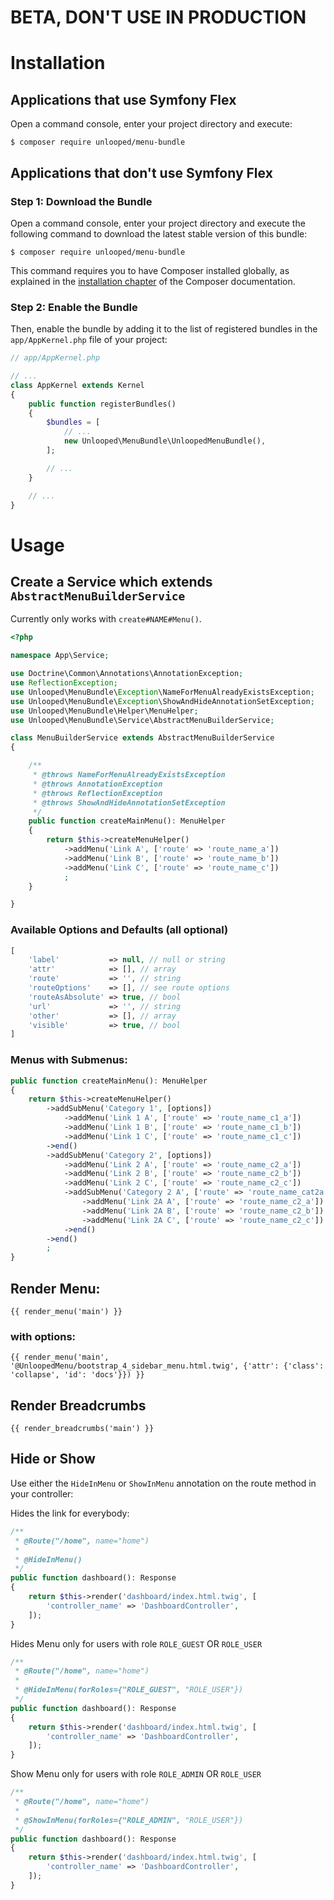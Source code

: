 # BETA, DON'T USE IN PRODUCTION


Installation
============

Applications that use Symfony Flex
----------------------------------

Open a command console, enter your project directory and execute:

```console
$ composer require unlooped/menu-bundle
```

Applications that don't use Symfony Flex
----------------------------------------

### Step 1: Download the Bundle

Open a command console, enter your project directory and execute the
following command to download the latest stable version of this bundle:

```console
$ composer require unlooped/menu-bundle
```

This command requires you to have Composer installed globally, as explained
in the [installation chapter](https://getcomposer.org/doc/00-intro.md)
of the Composer documentation.

### Step 2: Enable the Bundle

Then, enable the bundle by adding it to the list of registered bundles
in the `app/AppKernel.php` file of your project:

```php
// app/AppKernel.php

// ...
class AppKernel extends Kernel
{
    public function registerBundles()
    {
        $bundles = [
            // ...
            new Unlooped\MenuBundle\UnloopedMenuBundle(),
        ];

        // ...
    }

    // ...
}
```

Usage
============

## Create a Service which extends `AbstractMenuBuilderService`

Currently only works with `create#NAME#Menu()`.

```php
<?php

namespace App\Service;

use Doctrine\Common\Annotations\AnnotationException;
use ReflectionException;
use Unlooped\MenuBundle\Exception\NameForMenuAlreadyExistsException;
use Unlooped\MenuBundle\Exception\ShowAndHideAnnotationSetException;
use Unlooped\MenuBundle\Helper\MenuHelper;
use Unlooped\MenuBundle\Service\AbstractMenuBuilderService;

class MenuBuilderService extends AbstractMenuBuilderService 
{

    /**
     * @throws NameForMenuAlreadyExistsException
     * @throws AnnotationException
     * @throws ReflectionException
     * @throws ShowAndHideAnnotationSetException
     */
    public function createMainMenu(): MenuHelper
    {
        return $this->createMenuHelper()
            ->addMenu('Link A', ['route' => 'route_name_a'])
            ->addMenu('Link B', ['route' => 'route_name_b'])
            ->addMenu('Link C', ['route' => 'route_name_c'])
            ;
    }

}
```

### Available Options and Defaults (all optional)

```php
[
    'label'           => null, // null or string
    'attr'            => [], // array
    'route'           => '', // string
    'routeOptions'    => [], // see route options
    'routeAsAbsolute' => true, // bool
    'url'             => '', // string
    'other'           => [], // array
    'visible'         => true, // bool
]
```

### Menus with Submenus:

```php
public function createMainMenu(): MenuHelper
{
    return $this->createMenuHelper()
        ->addSubMenu('Category 1', [options])
            ->addMenu('Link 1 A', ['route' => 'route_name_c1_a'])
            ->addMenu('Link 1 B', ['route' => 'route_name_c1_b'])
            ->addMenu('Link 1 C', ['route' => 'route_name_c1_c'])
        ->end()
        ->addSubMenu('Category 2', [options])
            ->addMenu('Link 2 A', ['route' => 'route_name_c2_a'])
            ->addMenu('Link 2 B', ['route' => 'route_name_c2_b'])
            ->addMenu('Link 2 C', ['route' => 'route_name_c2_c'])
            ->addSubMenu('Category 2 A', ['route' => 'route_name_cat2a'])
                ->addMenu('Link 2A A', ['route' => 'route_name_c2_a'])
                ->addMenu('Link 2A B', ['route' => 'route_name_c2_b'])
                ->addMenu('Link 2A C', ['route' => 'route_name_c2_c'])
            ->end()
        ->end()
        ;
}
```

## Render Menu:

```twig
{{ render_menu('main') }}
```

### with options:

```twig
{{ render_menu('main', '@UnloopedMenu/bootstrap_4_sidebar_menu.html.twig', {'attr': {'class': 'collapse', 'id': 'docs'}}) }}
```

## Render Breadcrumbs

```twig
{{ render_breadcrumbs('main') }}
```

## Hide or Show

Use either the `HideInMenu` or `ShowInMenu` annotation on the route method in your controller:

Hides the link for everybody:
```php
/**
 * @Route("/home", name="home")
 *
 * @HideInMenu()
 */
public function dashboard(): Response
{
    return $this->render('dashboard/index.html.twig', [
        'controller_name' => 'DashboardController',
    ]);
}
```

Hides Menu only for users with role `ROLE_GUEST` OR `ROLE_USER` 
```php
/**
 * @Route("/home", name="home")
 *
 * @HideInMenu(forRoles={"ROLE_GUEST", "ROLE_USER"})
 */
public function dashboard(): Response
{
    return $this->render('dashboard/index.html.twig', [
        'controller_name' => 'DashboardController',
    ]);
}
```

Show Menu only for users with role `ROLE_ADMIN` OR `ROLE_USER` 
```php
/**
 * @Route("/home", name="home")
 *
 * @ShowInMenu(forRoles={"ROLE_ADMIN", "ROLE_USER"})
 */
public function dashboard(): Response
{
    return $this->render('dashboard/index.html.twig', [
        'controller_name' => 'DashboardController',
    ]);
}
```
